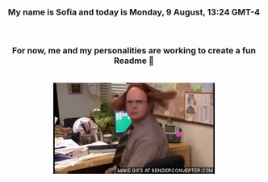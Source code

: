 


<div align="center">
<h3 >My name is Sofia and today is Monday, 9 August, 13:24 GMT-4</h3><br>
<h3 >For now, me and my personalities are working to create a fun Readme 👋
</h3><br>
<img src='img/dwight.gif' alt='working...'/>
</div>

